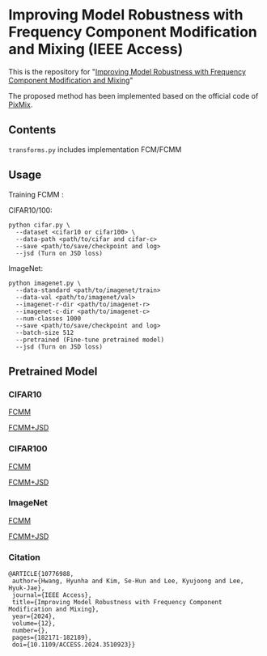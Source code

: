 # Improving Model Robustness with Frequency Component Modification and Mixing (IEEE Access)

This is the repository for "[Improving Model Robustness with Frequency Component Modification and Mixing](https://doi.org/10.1109/ACCESS.2024.3510923)"  

The proposed method has been implemented based on the official code of [PixMix](https://github.com/andyzoujm/pixmix/tree/main).


## Contents

`transforms.py` includes implementation FCM/FCMM

## Usage

Training FCMM :

CIFAR10/100: 
  ```
  python cifar.py \
    --dataset <cifar10 or cifar100> \
    --data-path <path/to/cifar and cifar-c> 
    --save <path/to/save/checkpoint and log>
    --jsd (Turn on JSD loss)
  ```


ImageNet: 
  ```
  python imagenet.py \
    --data-standard <path/to/imagenet/train>
    --data-val <path/to/imagenet/val>
    --imagenet-r-dir <path/to/imagenet-r>
    --imagenet-c-dir <path/to/imagenet-c>
    --num-classes 1000
    --save <path/to/save/checkpoint and log>
    --batch-size 512
    --pretrained (Fine-tune pretrained model)
    --jsd (Turn on JSD loss)
  ```

## Pretrained Model
### CIFAR10
[FCMM](https://drive.google.com/drive/folders/1yZtj0qJO-R5z_51kp-_D9i5gi6BaY-8U?usp=drive_link)

[FCMM+JSD](https://drive.google.com/drive/folders/1-4qt1k7-ttVxxx0MWtV_zqbyWob1cJfE?usp=drive_link)
### CIFAR100
[FCMM](https://drive.google.com/drive/folders/1IBEs8CIAfCuNxbdR0d8SgNSEGE6Kenqi?usp=drive_link)

[FCMM+JSD](https://drive.google.com/drive/folders/16O8eeWqJaC1_JGC6-VTGA0sXiQ0k9F6a?usp=drive_link)
### ImageNet
[FCMM](https://drive.google.com/drive/folders/1NBIf2nhQUk3YtoND6EWfgVksj56zTWnh?usp=drive_link)

[FCMM+JSD](https://drive.google.com/drive/folders/1lURevGgfIsYhimSrujDYbYEx82fvQFfK?usp=drive_link)

### Citation
 ```
@ARTICLE{10776988,
  author={Hwang, Hyunha and Kim, Se-Hun and Lee, Kyujoong and Lee, Hyuk-Jae},
  journal={IEEE Access}, 
  title={Improving Model Robustness with Frequency Component Modification and Mixing}, 
  year={2024},
  volume={12},
  number={},
  pages={182171-182189},
  doi={10.1109/ACCESS.2024.3510923}}

 ```
